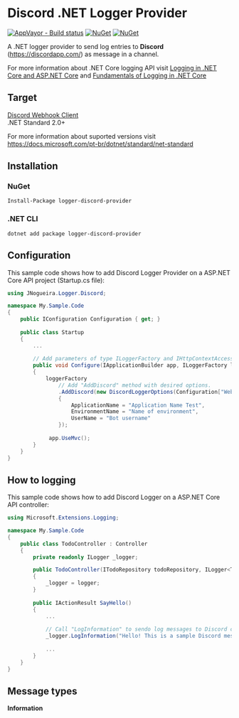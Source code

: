 # Discord .NET Logger Provider
[![AppVayor - Build status](https://ci.appveyor.com/api/projects/status/hqdwvdowbmifop4f?svg=true)](https://ci.appveyor.com/project/jlnpinheiro/logger-discord-provider) [![NuGet](https://img.shields.io/nuget/dt/logger-discord-provider.svg?style=flat-square)](https://www.nuget.org/packages/logger-discord-provider) [![NuGet](https://img.shields.io/nuget/v/logger-discord-provider.svg?style=flat-square)](https://www.nuget.org/packages/logger-discord-provider)

A .NET logger provider to send log entries to **Discord** (https://discordapp.com/) as message in a channel. 

For more information about .NET Core logging API visit [Logging in .NET Core and ASP.NET Core](https://docs.microsoft.com/en-Us/aspnet/core/fundamentals/logging/?view=aspnetcore-3.1) and [Fundamentals of Logging in .NET Core](https://www.tutorialsteacher.com/core/fundamentals-of-logging-in-dotnet-core)

## Target
[Discord Webhook Client](https://github.com/jlnpinheiro/discord-webhook-client)<br>
.NET Standard 2.0+

For more information about suported versions visit https://docs.microsoft.com/pt-br/dotnet/standard/net-standard

## Installation

### NuGet
```
Install-Package logger-discord-provider
```
### .NET CLI
```
dotnet add package logger-discord-provider
```
## Configuration
This sample code shows how to add Discord Logger Provider on a ASP.NET Core API project (Startup.cs file):

```csharp
using JNogueira.Logger.Discord;

namespace My.Sample.Code
{
    public IConfiguration Configuration { get; }
    
    public class Startup
    {
        ... 
        
        // Add parameters of type ILoggerFactory and IHttpContextAccessor
        public void Configure(IApplicationBuilder app, ILoggerFactory loggerFactory, IHttpContextAccessor httpContextAccessor)
        {
            loggerFactory
                // Add "AddDiscord" method with desired options.
                .AddDiscord(new DiscordLoggerOptions(Configuration["WebhookUrl"])
                {
                    ApplicationName = "Application Name Test",
                    EnvironmentName = "Name of environment",
                    UserName = "Bot username"
                });
                
             app.UseMvc();
        }
    }
}
```

## How to logging
This sample code shows how to add Discord Logger on a ASP.NET Core API controller:

```csharp
using Microsoft.Extensions.Logging;

namespace My.Sample.Code
{
    public class TodoController : Controller
    {
        private readonly ILogger _logger;

        public TodoController(ITodoRepository todoRepository, ILogger<TodoController> logger)
        {
            _logger = logger;
        }
        
        public IActionResult SayHello()
        {
            ...
            
            // Call "LogInformation" to sendo log messages to Discord channel
            _logger.LogInformation("Hello! This is a sample Discord message sent by ASP.NET Core application!");
            
            ...
        }
    }
}
```

## Message types

**Information**
